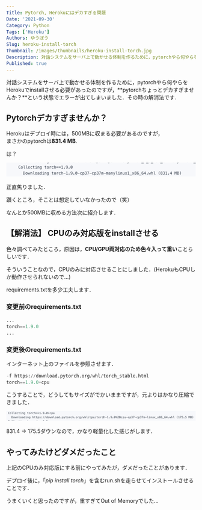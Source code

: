 ```yaml
---
Title: Pytorch, Herokuにはデカすぎる問題
Date: '2021-09-30'
Category: Python
Tags: ['Heroku']
Authors: ゆうぼう
Slug: heroku-install-torch
Thumbnail: /images/thumbnails/heroku-install-torch.jpg
Description: 対話システムをサーバ上で動かせる体制を作るために，pytorchやら何やらをHerokuでinstallさせる必要があったのですが，pytorchちょっとデカすぎませんか？という状態でエラーが出てしまいました．その時の解消法です．
Published: true
---
```


対話システムをサーバ上で動かせる体制を作るために，pytorchやら何やらをHerokuでinstallさせる必要があったのですが，**pytorchちょっとデカすぎませんか？**という状態でエラーが出てしまいました．その時の解消法です．

## Pytorchデカすぎませんか？

Herokuはデプロイ時には，500MBに収まる必要があるのですが，  
まさかのpytorchは**831.4 MB**.

は？

![Pytorchの容量](/images/article/torch-weight.png)

正直焦りました．

躓くところ，そことは想定していなかったので（笑）

なんとか500MBに収める方法次に紹介します．

## 【解消法】 CPUのみ対応版をinstallさせる

色々調べてみたところ，原因は，**CPU/GPU両対応のため色々入って重い**ことらしいです．

そういうことなので，CPUのみに対応させることにしました．(HerokuもCPUしか動作させられないので...)

requirements.txtを多少工夫します．

### 変更前のrequirements.txt

~~~python
...
torch==1.9.0
...
~~~

### 変更後のrequirements.txt

インターネット上のファイルを参照させます．

~~~python
-f https://download.pytorch.org/whl/torch_stable.html
torch==1.9.0+cpu
~~~

こうすることで，どうしてもサイズがでかいままですが，元よりはかなり圧縮できました．

![Pytorch軽量後の容量](/images/article/torch-cpu-weight.png)

831.4 → 175.5ダウンなので，かなり軽量化した感じがします．

## やってみたけどダメだったこと

上記のCPUのみ対応版にする前にやってみたが，ダメだったことがあります．

デプロイ後に，「*pip install torch*」を含むrun.shを走らせてインストールさせることです．

うまくいくと思ったのですが，重すぎてOut of Memoryでした...